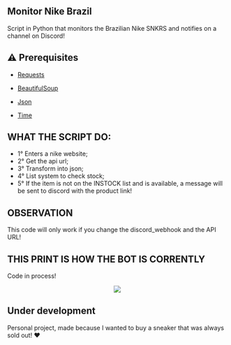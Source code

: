 ## Monitor Nike Brazil
Script in Python that monitors the Brazilian Nike SNKRS and notifies on a channel on Discord!

## :warning: Prerequisites

- [Requests](https://docs.python-requests.org/en/latest/index.html)

- [BeautifulSoup](https://beautiful-soup-4.readthedocs.io/en/latest/)

- [Json](https://docs.python.org/3/library/json.html)

- [Time](https://docs.python.org/3/library/time.html)

## WHAT THE SCRIPT DO:
- 1° Enters a nike website;
- 2° Get the api url;
- 3° Transform into json;
- 4° List system to check stock;
- 5° If the item is not on the INSTOCK list and is available, a message will be sent to discord with the product link!

## OBSERVATION

This code will only work if you change the discord_webhook and the API URL!

## THIS PRINT IS HOW THE BOT IS CORRENTLY
Code in process!

<p align="center">
    <img src="https://github.com/iagoapiai/Monitor-Nike-BR/assets/116030785/015f14c0-aa75-43e7-b3d0-1a297a856b91">
</p>

## Under development

Personal project, made because I wanted to buy a sneaker that was always sold out! ❤️
